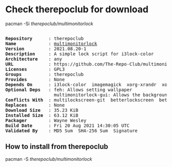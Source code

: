 # Check therepoclub for download

pacman -Si *therepoclub/multimonitorlock*

<div class="highlight"><pre class="highlight"><text>
<b>Repository</b>      : therepoclub
<b>Name</b>            : <a href="../../x86_64/multimonitorlock-2021.08.20-1-any.pkg.tar.zst">multimonitorlock</a>
<b>Version</b>         : 2021.08.20-1
<b>Description</b>     : A simple lock script for i3lock-color
<b>Architecture</b>    : any
<b>URL</b>             : https://github.com/The-Repo-Club/multimonitorlock
<b>Licenses</b>        : GPL3
<b>Groups</b>          : therepoclub
<b>Provides</b>        : None
<b>Depends On</b>      : i3lock-color  imagemagick  xorg-xrandr  xorg-xdpyinfo  bc  bash
<b>Optional Deps</b>   : feh: Allows setting wallpaper
                  multimonitorlock-gui: Allows the background to be changed
<b>Conflicts With</b>  : multilockscreen-git  betterlockscreen  betterlockscreen-git
<b>Replaces</b>        : None
<b>Download Size</b>   : 35.23 KiB
<b>Installed Size</b>  : 63.12 KiB
<b>Packager</b>        : Wayne Wesley <wayne6324@gmail.com>
<b>Build Date</b>      : Fri 20 Aug 2021 14:30:05 UTC
<b>Validated By</b>    : MD5 Sum  SHA-256 Sum  Signature
</text></pre></div>

## How to install from therepoclub

pacman -S *therepoclub/multimonitorlock*
